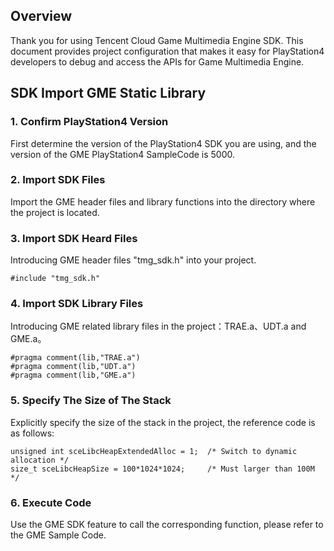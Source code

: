 ## Overview
Thank you for using Tencent Cloud Game Multimedia Engine SDK. This document provides project configuration that makes it easy for PlayStation4 developers to debug and access the APIs for Game Multimedia Engine.

## SDK Import GME Static Library

### 1. Confirm PlayStation4 Version
First determine the version of the PlayStation4 SDK you are using, and the version of the GME PlayStation4 SampleCode is 5000.

### 2. Import SDK Files
Import the GME header files and library functions into the directory where the project is located.

### 3. Import SDK Heard Files
Introducing GME header files "tmg_sdk.h" into your project.

```
#include "tmg_sdk.h"
```

### 4. Import SDK Library Files
Introducing GME related library files in the project：TRAE.a、UDT.a and GME.a。

```
#pragma comment(lib,"TRAE.a")
#pragma comment(lib,"UDT.a")
#pragma comment(lib,"GME.a")
```

### 5. Specify The Size of The Stack
Explicitly specify the size of the stack in the project, the reference code is as follows:
```
unsigned int sceLibcHeapExtendedAlloc = 1;  /* Switch to dynamic allocation */
size_t sceLibcHeapSize = 100*1024*1024;     /* Must larger than 100M */
```

### 6. Execute Code
Use the GME SDK feature to call the corresponding function, please refer to the GME Sample Code.
